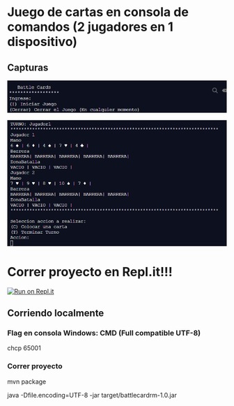 # Juego de cartas en consola de comandos (2 jugadores en 1 dispositivo) 


## Capturas

![Pantalla: Bienvenida](img/Screenshot_1.png?raw=true "Pantalla de bienvenida")

![Pantalla: Durante el Juego](img/Screenshot_2.png?raw=true "Durante el Juego")

# Correr proyecto en Repl.it!!!

[![Run on Repl.it](https://repl.it/badge/github/cemp2703/BattleCardRM)](https://repl.it/@cemp2703/BattleCardRM)

## Corriendo localmente

### Flag en consola Windows: CMD (Full compatible UTF-8)
chcp 65001

### Correr proyecto
mvn package

java -Dfile.encoding=UTF-8 -jar target/battlecardrm-1.0.jar
